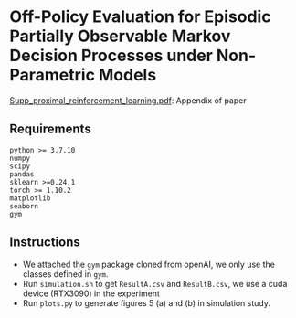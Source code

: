 # Off-Policy Evaluation for Episodic Partially Observable Markov Decision Processes under Non-Parametric Models

[Supp_proximal_reinforcement_learning.pdf](Supp_proximal_reinforcement_learning.pdf): Appendix of paper

## Requirements
```
python >= 3.7.10
numpy
scipy
pandas
sklearn >=0.24.1
torch >= 1.10.2
matplotlib
seaborn
gym
```

## Instructions
- We attached the `gym` package cloned from openAI, we only use the classes defined in `gym`.
- Run `simulation.sh` to get `ResultA.csv` and `ResultB.csv`, we use a cuda device (RTX3090) in the experiment
- Run `plots.py` to generate figures 5 (a) and (b) in simulation study.
